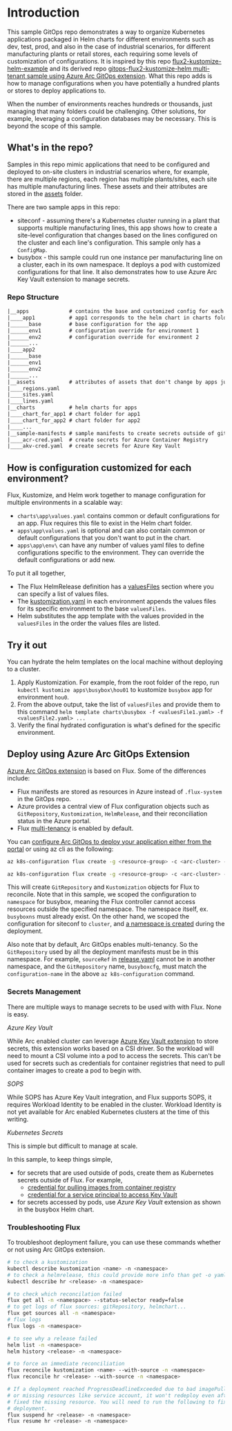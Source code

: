 # Introduction

This sample GitOps repo demonstrates a way to organize Kubernetes applications packaged in Helm charts for different environments
 such as dev, test, prod, and also in the case of industrial scenarios, for different manufacturing plants or retail stores,
 each requiring some levels of customization of configurations. It is inspired by this repo
 [flux2-kustomize-helm-example](https://github.com/fluxcd/flux2-kustomize-helm-example/tree/main)
 and its derived repo [gitops-flux2-kustomize-helm multi-tenant sample using Azure Arc GitOps extension](https://github.com/Azure/gitops-flux2-kustomize-helm-mt).
 What this repo adds is how to manage configurations
 when you have potentially a hundred plants or stores to deploy applications to.

When the number of environments reaches hundreds or thousands, just managing that many folders could be
 challenging. Other solutions, for example, leveraging a configuration databases may be necessary. This is beyond the scope of this sample.

## What's in the repo?

Samples in this repo mimic applications that need to be configured and
 deployed to on-site clusters in industrial scenarios where, for example,
 there are multiple regions, each region has multiple plants/sites, each
 site has multiple manufacturing lines. These assets and their attributes
 are stored in the [assets](./assets/) folder.

There are two sample apps in this repo:

- siteconf - assuming there's a Kubernetes cluster running in a plant that
 supports multiple manufacturing lines, this app shows how to create a
 site-level configuration that changes based on the lines configured on the
 cluster and each line's configuration. This sample only has a `ConfigMap`.
- busybox - this sample could run one instance per manufacturing line on a cluster,
 each in its own namespace. It deploys a pod with customized configurations
 for that line. It also demonstrates how to use Azure Arc Key Vault extension
 to manage secrets.

### Repo Structure

```txt
|__apps             # contains the base and customized config for each app 
|____app1           # app1 corresponds to the helm chart in charts folder
|______base         # base configuration for the app
|______env1         # configuration override for environment 1 
|______env2         # configuration override for environment 2
|______...
|____app2
|______base
|______env1
|______env2
|______...
|__assets           # attributes of assets that don't change by apps just an example
|____regions.yaml 
|____sites.yaml   
|____lines.yaml
|__charts           # helm charts for apps
|____chart_for_app1 # chart folder for app1
|____chart_for_app2 # chart folder for app2
|____...
|__sample-manifests # sample manifests to create secrets outside of gitops
|____acr-cred.yaml  # create secrets for Azure Container Registry
|____akv-cred.yaml  # create secrets for Azure Key Vault
```

## How is configuration customized for each environment?

Flux, Kustomize, and Helm work together to manage configuration for
multiple environments in a scalable way:

- `charts\app\values.yaml` contains common or default configurations for an app.
 Flux requires this file to exist in the Helm chart folder.
- `apps\app\values.yaml` is optional and can also contain common or default
 configurations that you don't want to put in the chart.
- `apps\app\env\` can have any number of values yaml files to define configurations
 specific to the environment. They can override the default configurations or add
 new.

To put it all together,

- The Flux HelmRelease definition has a [valuesFiles](./apps/busybox/base/release.yaml#L19)
 section where you can specify a list of values files.
- The [kustomization.yaml](./apps/busybox/dev/kustomization.yaml) in each environment
 appends the values files for its specific environment to the base `valuesFiles`.
- Helm substitutes the app template with the values provided in the `valuesFiles`
 in the order the values files are listed.

## Try it out

You can hydrate the helm templates on the local machine without deploying to a cluster.

1. Apply Kustomization. For example, from the root folder of the repo,
 run `kubectl kustomize apps\busybox\hou01` to kustomize `busybox` app for environment
 `hou0`.
1. From the above output, take the list of `valuesFiles` and provide them to this
 command `helm template charts\busybox -f <valuesFile1.yaml> -f <valuesFile2.yaml> ...`
1. Verify the final hydrated configuration is what's defined for the specific environment.

## Deploy using Azure Arc GitOps Extension

[Azure Arc GitOps extension](https://learn.microsoft.com/en-us/azure/azure-arc/kubernetes/tutorial-use-gitops-flux2?tabs=azure-cli)
 is based on Flux. Some of the differences include:

- Flux manifests are stored as resources in Azure instead of `.flux-system`
 in the GitOps repo.
- Azure provides a central view of Flux configuration objects such as
 `GitRepository`, `Kustomization`, `HelmRelease`, and their reconciliation status
 in the Azure portal.
- Flux [multi-tenancy](https://learn.microsoft.com/en-us/azure/azure-arc/kubernetes/conceptual-gitops-flux2#multi-tenancy) is enabled by default.

You can [configure Arc GitOps to deploy your application either from the portal](https://learn.microsoft.com/en-us/azure/azure-arc/kubernetes/tutorial-use-gitops-flux2?tabs=azure-portal#apply-a-flux-configuration)
 or using az cli as the following:

```bash
az k8s-configuration flux create -g <resource-group> -c <arc-cluster> -n <configuration-name> --namespace busyboxns -t connectedClusters --scope namespace -u <url-to-this-repo> --branch main --kustomization name=<kustomization-name> path=./apps/busybox/<environment-name> prune=false --https-user <git-username> --https-key <git-password>

az k8s-configuration flux create -g <resource-group> -c <arc-cluster> -n <configuration-name> -t connectedClusters --scope cluster -u <url-to-this-cluster> --branch main --kustomization name=<kustomization-name> path=./apps/siteconf/<environment-name> prune=false --https-user <git-username> --https-key <git-password>
```

This will create `GitRepository` and `Kustomization` objects for Flux to
 reconcile. Note that in this sample, we scoped the configuration to `namespace`
 for busybox, meaning the Flux controller cannot access resources outside the
 specified namespace. The namespace itself, ex. `busyboxns` must already exist.
 On the other hand, we scoped the configuration for siteconf to `cluster`,
 and [a namespace is created](./apps/siteconf/base/kustomization.yaml#L5) during the deployment.

Also note that by default, Arc GitOps enables multi-tenancy. So the `GitRepository`
 used by all the deployment manifests must be in this namespace. For example,
 `sourceRef` in [release.yaml](./apps/busybox/base/release.yaml#L16) cannot be in
 another namespace, and the `GitRepository` name, `busyboxcfg`, must match the
 `configuration-name` in the above `az k8s-configuration` command.

### Secrets Management

There are multiple ways to manage secrets to be used with with Flux. None is easy.

_Azure Key Vault_

While Arc enabled cluster can leverage [Azure Key Vault extension](https://learn.microsoft.com/en-us/azure/azure-arc/kubernetes/tutorial-akv-secrets-provider) to store secrets,
 this extension works based on a CSI driver. So the workload will need to mount
 a CSI volume into a pod to access the secrets. This can't be used for secrets
 such as credentials for container registries that need to pull container
 images to create a pod to begin with.

_SOPS_

While SOPS has Azure Key Vault integration, and Flux supports SOPS, it requires
 Workload Identity to be enabled in the cluster. Workload Identity is not yet
 available for Arc enabled Kubernetes clusters at the time of this writing.

_Kubernetes Secrets_

This is simple but difficult to manage at scale.

In this sample, to keep things simple,

- for secrets that are used outside of pods, create them as Kubernetes secrets outside
 of Flux. For example,
  - [credential for pulling images from container registry](./sample-manifests/acr-cred.yaml)
  - [credential for a service principal to access Key Vault](./sample-manifests/akv-cred.yaml)
- for secrets accessed by pods, use _Azure Key Vault_ extension as shown
 in the busybox Helm chart.

### Troubleshooting Flux

To troubleshoot deployment failure, you can use these commands whether or
 not using Arc GitOps extension.

```bash
# to check a kustomization
kubectl describe kustomization <name> -n <namespace>
# to check a helmrelease, this could provide more info than get -o yaml
kubectl describe hr <release> -n <namespace>

# to check which reconcilation failed
flux get all -n <namespace> --status-selector ready=false
# to get logs of flux sources: gitRepository, helmchart...
flux get sources all -n <namespace>
# flux logs
flux logs -n <namespace> 

# to see why a release failed 
helm list -n <namespace>
helm history <release> -n <namespace>

# to force an immediate reconciliation
flux reconcile kustomization <name> --with-source -n <namespace>
flux reconcile hr <release> --with-source -n <namespace>

# If a deployment reached ProgressDeadlineExceeded due to bad imagePullCredential
# or missing resources like service account, it won't redeploy even after you
# fixed the missing resource. You will need to run the following to fix the
# deployment.
flux suspend hr <release> -n <namespace>
flux resume hr <release> -n <namespace>
```
